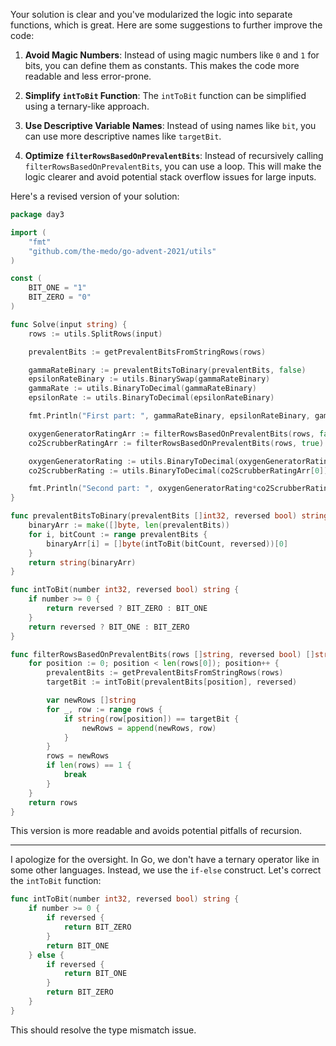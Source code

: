 Your solution is clear and you've modularized the logic into separate functions, which is great. Here are some suggestions to further improve the code:

1. **Avoid Magic Numbers**: Instead of using magic numbers like `0` and `1` for bits, you can define them as constants. This makes the code more readable and less error-prone.

2. **Simplify `intToBit` Function**: The `intToBit` function can be simplified using a ternary-like approach.

3. **Use Descriptive Variable Names**: Instead of using names like `bit`, you can use more descriptive names like `targetBit`.

4. **Optimize `filterRowsBasedOnPrevalentBits`**: Instead of recursively calling `filterRowsBasedOnPrevalentBits`, you can use a loop. This will make the logic clearer and avoid potential stack overflow issues for large inputs.

Here's a revised version of your solution:

```go
package day3

import (
	"fmt"
	"github.com/the-medo/go-advent-2021/utils"
)

const (
	BIT_ONE = "1"
	BIT_ZERO = "0"
)

func Solve(input string) {
	rows := utils.SplitRows(input)

	prevalentBits := getPrevalentBitsFromStringRows(rows)

	gammaRateBinary := prevalentBitsToBinary(prevalentBits, false)
	epsilonRateBinary := utils.BinarySwap(gammaRateBinary)
	gammaRate := utils.BinaryToDecimal(gammaRateBinary)
	epsilonRate := utils.BinaryToDecimal(epsilonRateBinary)

	fmt.Println("First part: ", gammaRateBinary, epsilonRateBinary, gammaRate, epsilonRate, " => ", gammaRate*epsilonRate)

	oxygenGeneratorRatingArr := filterRowsBasedOnPrevalentBits(rows, false)
	co2ScrubberRatingArr := filterRowsBasedOnPrevalentBits(rows, true)

	oxygenGeneratorRating := utils.BinaryToDecimal(oxygenGeneratorRatingArr[0])
	co2ScrubberRating := utils.BinaryToDecimal(co2ScrubberRatingArr[0])

	fmt.Println("Second part: ", oxygenGeneratorRating*co2ScrubberRating)
}

func prevalentBitsToBinary(prevalentBits []int32, reversed bool) string {
	binaryArr := make([]byte, len(prevalentBits))
	for i, bitCount := range prevalentBits {
		binaryArr[i] = []byte(intToBit(bitCount, reversed))[0]
	}
	return string(binaryArr)
}

func intToBit(number int32, reversed bool) string {
	if number >= 0 {
		return reversed ? BIT_ZERO : BIT_ONE
	}
	return reversed ? BIT_ONE : BIT_ZERO
}

func filterRowsBasedOnPrevalentBits(rows []string, reversed bool) []string {
	for position := 0; position < len(rows[0]); position++ {
		prevalentBits := getPrevalentBitsFromStringRows(rows)
		targetBit := intToBit(prevalentBits[position], reversed)

		var newRows []string
		for _, row := range rows {
			if string(row[position]) == targetBit {
				newRows = append(newRows, row)
			}
		}
		rows = newRows
		if len(rows) == 1 {
			break
		}
	}
	return rows
}
```

This version is more readable and avoids potential pitfalls of recursion.

---------------

I apologize for the oversight. In Go, we don't have a ternary operator like in some other languages. Instead, we use the `if-else` construct. Let's correct the `intToBit` function:

```go
func intToBit(number int32, reversed bool) string {
	if number >= 0 {
		if reversed {
			return BIT_ZERO
		}
		return BIT_ONE
	} else {
		if reversed {
			return BIT_ONE
		}
		return BIT_ZERO
	}
}
```

This should resolve the type mismatch issue.